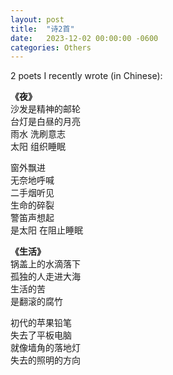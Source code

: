 ```yaml
---
layout: post
title:  "诗2首"
date:   2023-12-02 00:00:00 -0600
categories: Others
---
```


2 poets I recently wrote (in Chinese):

**《夜》**  
沙发是精神的邮轮  
台灯是白昼的月亮  
雨水 洗刷意志  
太阳 组织睡眠  

窗外飘进  
无奈地呼喊  
二手烟听见  
生命的碎裂  
警笛声想起  
是太阳 在阻止睡眠




**《生活》**  
锅盖上的水滴落下  
孤独的人走进大海  
生活的苦  
是翻滚的腐竹  

初代的苹果铅笔  
失去了平板电脑  
就像墙角的落地灯  
失去的照明的方向